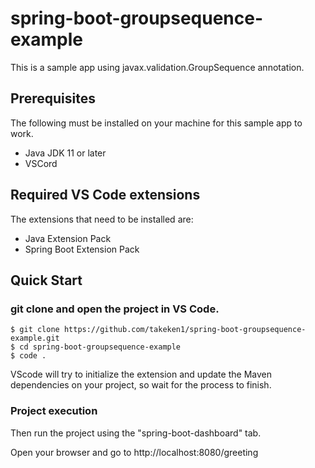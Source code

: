 # spring-boot-groupsequence-example

This is a sample app using javax.validation.GroupSequence annotation.

## Prerequisites

The following must be installed on your machine for this sample app to work.

* Java JDK 11 or later
* VSCord

## Required VS Code extensions

The extensions that need to be installed are:

* Java Extension Pack
* Spring Boot Extension Pack

## Quick Start

### git clone and open the project in VS Code.

```
$ git clone https://github.com/takeken1/spring-boot-groupsequence-example.git
$ cd spring-boot-groupsequence-example
$ code .
```

VScode will try to initialize the extension and update the Maven dependencies on your project, so wait for the process to finish.

### Project execution

Then run the project using the "spring-boot-dashboard" tab.

Open your browser and go to http://localhost:8080/greeting
